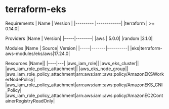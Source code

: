 # terraform-eks

Requirements
|  Name    |	  Version  |
|--------- |------------|
|terraform |	>= 0.14.0|


Providers
|Name |	Version|
|-----|--------|
|aws 	| 5.0.0|
|random |3.1.0|

Modules
|Name |	Source| 	Version|
|-----|-------|----------|
|eks|terraform-aws-modules/eks/aws|17.24.0|


Resources
|Name||
|----|---|
|aws_iam_role||
|aws_eks_cluster||
|aws_iam_role_policy_attachment||
|aws_eks_node_group||
|aws_iam_role_policy_attachment|arn:aws:iam::aws:policy/AmazonEKSWorkerNodePolicy|
|aws_iam_role_policy_attachment|arn:aws:iam::aws:policy/AmazonEKS_CNI_Policy|
|aws_iam_role_policy_attachment|arn:aws:iam::aws:policy/AmazonEC2ContainerRegistryReadOnly|
